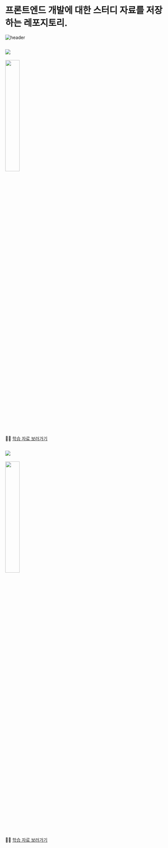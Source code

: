 # 프론트엔드 개발에 대한 스터디 자료를 저장하는 레포지토리.

![header](https://capsule-render.vercel.app/api?type=waving&color=auto&height=250&section=header&text=sarang_daddy's%20Study%20Repository%20&fontSize=40&animation=fadeIn&fontAlignY=38&desc=Learning%20about%20Front-end%20technology&descAlignY=51&descAlign=66)

## <img src="https://img.shields.io/badge/JavaScript-F7DF1E?style=flat-square&logo=JavaScript&logoColor=white"/>

<img src="https://velog.velcdn.com/images/sarang_daddy/post/c65493c1-9b4c-40d1-af42-1139fda69e31/image.png" width="30%"/>

👨‍🎓 [학습 자료 보러가기](https://github.com/sarangdaddy/FE-study/tree/main/JS_DeepDiveJavaScript)

## <img src="https://img.shields.io/badge/React-61DAFB?style=flat-square&logo=React&logoColor=white"/>

<img src="https://velog.velcdn.com/images/sarang_daddy/post/fc60f10a-9fbf-46ff-a619-81775164bad6/image.png" width="30%"/>

👨‍🎓 [학습 자료 보러가기](https://github.com/sarangdaddy/FE-study/tree/main/React_OfficialDocument)
